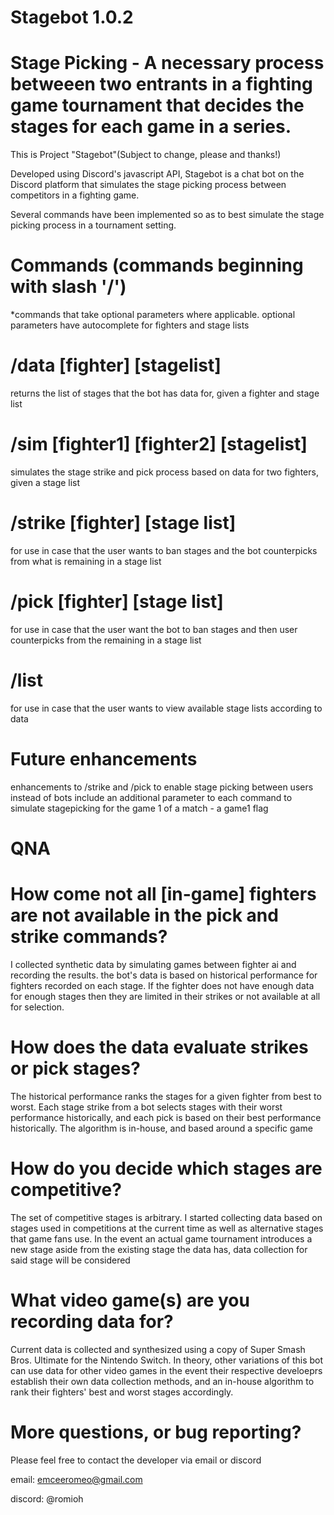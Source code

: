 # Stagebot 1.0.2
# Stage Picking - A necessary process betweeen two entrants in a fighting game tournament that decides the stages for each game in a series. 

This is Project "Stagebot"(Subject to change, please and thanks!) <br />

Developed using Discord's javascript API, Stagebot is a chat bot on the Discord platform that simulates the stage picking process between competitors in a fighting game. <br />

Several commands have been implemented so as to best simulate the stage picking process in a tournament setting. <br />

# Commands (commands beginning with slash '/')
*commands that take optional parameters where applicable. optional parameters have autocomplete for fighters and stage lists

# /data [fighter] [stagelist]
returns the list of stages that the bot has data for, given a fighter and stage list

# /sim [fighter1] [fighter2] [stagelist]
simulates the stage strike and pick process based on data for two fighters, given a stage list

# /strike [fighter] [stage list]
for use in case that the user wants to ban stages and the bot counterpicks from what is remaining in a stage list

# /pick [fighter] [stage list]
for use in case that the user want the bot to ban stages and then user counterpicks from the remaining in a stage list

# /list
for use in case that the user wants to view available stage lists according to data


# Future enhancements

enhancements to /strike and /pick to enable stage picking between users instead of bots
include an additional parameter to each command to simulate stagepicking for the game 1 of a match - a game1 flag 

# QNA

# How come not all [in-game] fighters are not available in the pick and strike commands?

I collected synthetic data by simulating games between fighter ai and recording the results. the bot's data is based on historical performance for fighters recorded on each stage. 
If the fighter does not have enough data for enough stages then they are limited in their strikes or not available at all for selection.

# How does the data evaluate strikes or pick stages?
The historical performance ranks the stages for a given fighter from best to worst. Each stage strike from a bot selects stages with their worst performance historically, and each pick is based on their best performance historically. The algorithm is in-house, and based around a specific game

# How do you decide which stages are competitive?
The set of competitive stages is arbitrary. I started collecting data based on stages used in competitions at the current time as well as alternative stages that game fans use. In the event an actual game tournament introduces a new stage aside from the existing stage the data has, data collection for said stage will be considered

# What video game(s) are you recording data for?
Current data is collected and synthesized using a copy of Super Smash Bros. Ultimate for the Nintendo Switch. In theory, other variations of this bot can use data for other video games in the event their respective develoeprs establish their own data collection methods, and an in-house algorithm to rank their fighters' best and worst stages accordingly. 

# More questions, or bug reporting?
Please feel free to contact the developer via email or discord

email: emceeromeo@gmail.com

discord: @romioh

